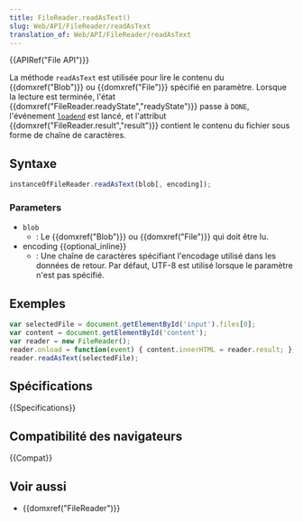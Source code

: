```yaml
---
title: FileReader.readAsText()
slug: Web/API/FileReader/readAsText
translation_of: Web/API/FileReader/readAsText
---
```


{{APIRef("File API")}}

La méthode `readAsText` est utilisée pour lire le contenu du {{domxref("Blob")}} ou {{domxref("File")}} spécifié en paramètre. Lorsque la lecture est terminée, l'état {{domxref("FileReader.readyState","readyState")}} passe à `DONE`, l'événement [`loadend`](/fr/docs/Web/API/FileReader/loadend_event) est lancé, et l'attribut {{domxref("FileReader.result","result")}} contient le contenu du fichier sous forme de chaîne de caractères.

## Syntaxe

```js
instanceOfFileReader.readAsText(blob[, encoding]);
```

### Parameters

- `blob`
  - : Le {{domxref("Blob")}} ou {{domxref("File")}} qui doit être lu.
- encoding {{optional_inline}}
  - : Une chaîne de caractères spécifiant l'encodage utilisé dans les données de retour. Par défaut, UTF-8 est utilisé lorsque le paramètre n'est pas spécifié.

## Exemples

```js
var selectedFile = document.getElementById('input').files[0];
var content = document.getElementById('content');
var reader = new FileReader();
reader.onload = function(event) { content.innerHTML = reader.result; };
reader.readAsText(selectedFile);
```

## Spécifications

{{Specifications}}

## Compatibilité des navigateurs

{{Compat}}

## Voir aussi

- {{domxref("FileReader")}}
